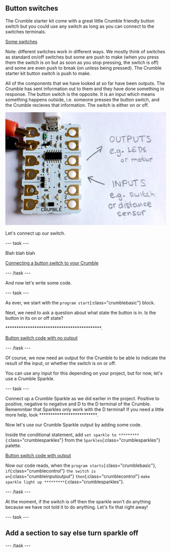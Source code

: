 ## Button switches

The Crumble starter kit come with a great little Crumble friendly button switch but you could use any switch as long as you can connect to the switches terminals.

[Some switches](images/switch_selection.png)

Note: different switches work in different ways. We mostly think of switches as standard on/off switches but some are push to make (when you press them the switch is on but as soon as you stop pressing, the switch is off) and some are even push to break (on unless being pressed). The Crumble starter kit button switch is push to make.

All of the components that we have looked at so far have been outputs. The Crumble has sent information out to them and they have done something in response. The button switch is the opposite. It is an input which means something happens outside, i.e. someone presses the button switch, and the Crumble recieves that information. The switch is either on or off.

![inputs and outputs](images/inputoutput.png)

Let's connect up our switch.

--- task ---

Blah blah blah

[Connecting a button switch to your Crumble](images/switch_to_crumble.png)

--- /task ---

And now let's write some code.

--- task ---

As ever, we start with the `program start`{:class="crumblebasic"} block.

Next, we need to ask a question about what state the button is in. Is the button in its on or off state?

*******************************************.

[Button switch code with no output](images/switch_code_no_output.png)

--- /task ---

Of course, we now need an output for the Crumble to be able to indicate the result of the input, or whether the switch is on or off.

You can use any input for this depending on your project, but for now, let's use a Crumble Sparkle.

--- task ---

Connect up a Crumble Sparkle as we did earlier in the project. Positive to positive, negative to negative and D to the D terminal of the Crumble. Rememmber that Sparkles only work with the D terminal! If you need a little more help, look **************************.

Now let's use our Crumble Sparkle output by adding some code.

Inside the conditional statement, add `set sparkle to *********`{:class="crumblesparkles"} from the `Sparkles`{:class="crumblesparkles"} palette.

[Button switch code with output](images/switch_code_with_output.png)

Now our code reads, when the `program starts`{:class="crumblebasic"}, `if`{:class="crumblecontrol"} `the switch is on`{:class="crumbleinputoutput"} `then`{:class="crumblecontrol"} `make sparkle light up *********`{:class="crumblesparkles"}. 

--- /task ---

At the moment, if the switch is off then the sparkle won't do anything because we have not told it to do anything. Let's fix that right away!

--- task ---

## Add a section to say else turn sparkle off

--- /task ---



